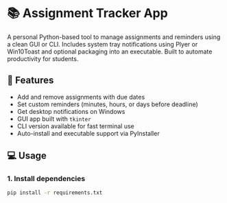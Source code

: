 # 📚 Assignment Tracker App

A personal Python-based tool to manage assignments and reminders using a clean GUI or CLI. Includes system tray notifications using Plyer or Win10Toast and optional packaging into an executable. Built to automate productivity for students.

## 🔧 Features

- Add and remove assignments with due dates
- Set custom reminders (minutes, hours, or days before deadline)
- Get desktop notifications on Windows
- GUI app built with `tkinter`
- CLI version available for fast terminal use
- Auto-install and executable support via PyInstaller

## 💻 Usage

### 1. Install dependencies
```bash
pip install -r requirements.txt
